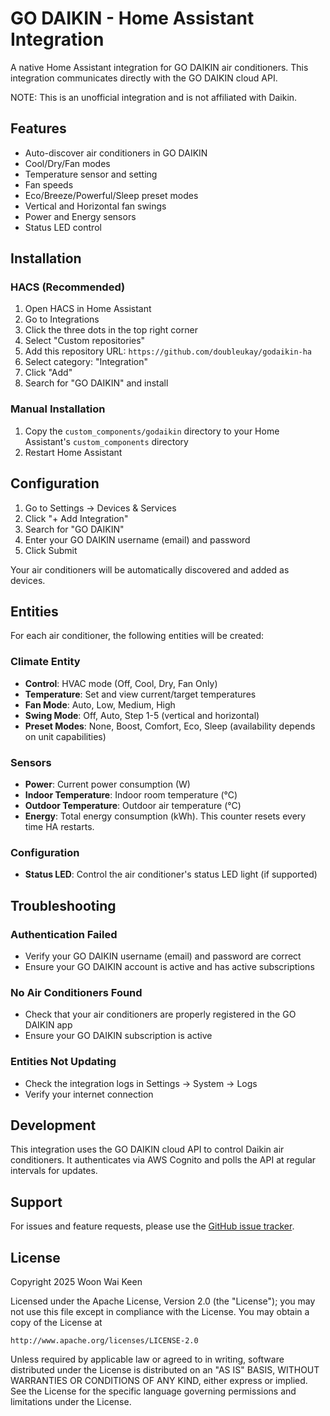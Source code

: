 # GO DAIKIN - Home Assistant Integration

A native Home Assistant integration for GO DAIKIN air conditioners. This integration communicates directly with the GO DAIKIN cloud API.

NOTE: This is an unofficial integration and is not affiliated with Daikin.

## Features
- Auto-discover air conditioners in GO DAIKIN
- Cool/Dry/Fan modes
- Temperature sensor and setting
- Fan speeds
- Eco/Breeze/Powerful/Sleep preset modes
- Vertical and Horizontal fan swings
- Power and Energy sensors
- Status LED control

## Installation

### HACS (Recommended)
1. Open HACS in Home Assistant
2. Go to Integrations
3. Click the three dots in the top right corner
4. Select "Custom repositories"
5. Add this repository URL: `https://github.com/doubleukay/godaikin-ha`
6. Select category: "Integration"
7. Click "Add"
8. Search for "GO DAIKIN" and install

### Manual Installation
1. Copy the `custom_components/godaikin` directory to your Home Assistant's `custom_components` directory
2. Restart Home Assistant

## Configuration
1. Go to Settings → Devices & Services
2. Click "+ Add Integration"
3. Search for "GO DAIKIN"
4. Enter your GO DAIKIN username (email) and password
5. Click Submit

Your air conditioners will be automatically discovered and added as devices.

## Entities

For each air conditioner, the following entities will be created:

### Climate Entity
- **Control**: HVAC mode (Off, Cool, Dry, Fan Only)
- **Temperature**: Set and view current/target temperatures
- **Fan Mode**: Auto, Low, Medium, High
- **Swing Mode**: Off, Auto, Step 1-5 (vertical and horizontal)
- **Preset Modes**: None, Boost, Comfort, Eco, Sleep (availability depends on unit capabilities)

### Sensors
- **Power**: Current power consumption (W)
- **Indoor Temperature**: Indoor room temperature (°C)
- **Outdoor Temperature**: Outdoor air temperature (°C)
- **Energy**: Total energy consumption (kWh). This counter resets every time HA restarts.

### Configuration
- **Status LED**: Control the air conditioner's status LED light (if supported)

## Troubleshooting

### Authentication Failed
- Verify your GO DAIKIN username (email) and password are correct
- Ensure your GO DAIKIN account is active and has active subscriptions

### No Air Conditioners Found
- Check that your air conditioners are properly registered in the GO DAIKIN app
- Ensure your GO DAIKIN subscription is active

### Entities Not Updating
- Check the integration logs in Settings → System → Logs
- Verify your internet connection

## Development

This integration uses the GO DAIKIN cloud API to control Daikin air conditioners. It authenticates via AWS Cognito and polls the API at regular intervals for updates.

## Support

For issues and feature requests, please use the [GitHub issue tracker](https://github.com/doubleukay/godaikin-ha/issues).

## License

Copyright 2025 Woon Wai Keen

Licensed under the Apache License, Version 2.0 (the "License");
you may not use this file except in compliance with the License.
You may obtain a copy of the License at

    http://www.apache.org/licenses/LICENSE-2.0

Unless required by applicable law or agreed to in writing, software
distributed under the License is distributed on an "AS IS" BASIS,
WITHOUT WARRANTIES OR CONDITIONS OF ANY KIND, either express or implied.
See the License for the specific language governing permissions and
limitations under the License.
